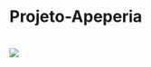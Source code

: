 # Projeto-Apeperia
<h1>
<img src="https://encrypted-tbn0.gstatic.com/images?q=tbn:ANd9GcRAScTB9JQRF_zFApGPeyfb4BwiiRPnw4pLG6yhHnrHilKUOco4Et4jkK9OdfQ2SovaExw&usqp=CAU">
</h1>